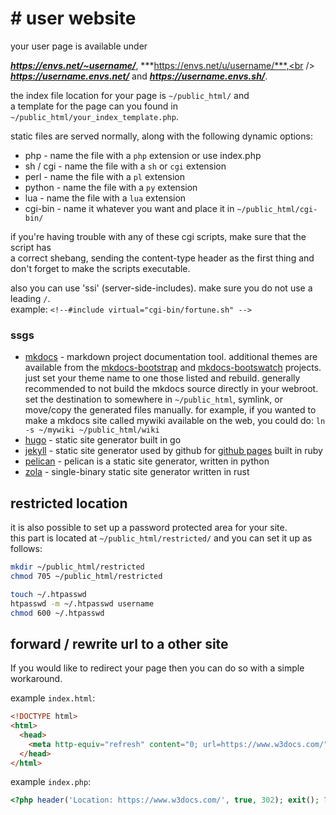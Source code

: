 # # user website
your user page is available under

***https://envs.net/~username/***, ***https://envs.net/u/username/***,<br />
***https://username.envs.net/*** and ***https://username.envs.sh/***.

the index file location for your page is `~/public_html/` and<br />
a template for the page can you found in `~/public_html/your_index_template.php`.

static files are served normally, along with the following dynamic options:

- php - name the file with a `php` extension or use index.php
- sh / cgi - name the file with a `sh` or `cgi` extension
- perl - name the file with a `pl` extension
- python - name the file with a `py` extension
- lua - name the file with a `lua` extension
- cgi-bin - name it whatever you want and place it in `~/public_html/cgi-bin/`

if you're having trouble with any of these cgi scripts, make sure that the script has<br />
a correct shebang, sending the content-type header as the first thing and<br />
don't forget to make the scripts executable.

also you can use 'ssi' (server-side-includes). make sure you do not use a leading `/`.<br />
example: `<!--#include virtual="cgi-bin/fortune.sh" -->`

### ssgs

- [mkdocs](https://www.mkdocs.org/) - markdown project documentation tool.
additional themes are available from the [mkdocs-bootstrap](
http://mkdocs.github.io/mkdocs-bootstrap/) and [mkdocs-bootswatch](
http://mkdocs.github.io/mkdocs-bootswatch/) projects. just set your theme name
to one those listed and rebuild. generally recommended to not build the mkdocs
source directly in your webroot. set the destination to somewhere in `~/public_html`,
symlink, or move/copy the generated files manually. for example, if you wanted to
make a mkdocs site called mywiki available on the web, you could do:
`ln -s ~/mywiki ~/public_html/wiki`
- [hugo](https://gohugo.io/) - static site generator built in go
- [jekyll](https://jekyllrb.com/) - static site generator used by github for
[github pages](https://pages.github.com) built in ruby
- [pelican](https://getpelican.com/) - pelican is a static site generator, written in python
- [zola](https://www.getzola.org/) - single-binary static site generator written in rust

## restricted location

it is also possible to set up a password protected area for your site.<br />
this part is located at `~/public_html/restricted/` and you can set it up as follows:

```bash
mkdir ~/public_html/restricted
chmod 705 ~/public_html/restricted

touch ~/.htpasswd
htpasswd -m ~/.htpasswd username
chmod 600 ~/.htpasswd
```

## forward / rewrite url to a other site

If you would like to redirect your page then you can do so with a simple workaround.

example `index.html`:
```html
<!DOCTYPE html>
<html>
  <head>
    <meta http-equiv="refresh" content="0; url=https://www.w3docs.com/" />
  </head>
</html>
```
example `index.php`:
```php
<?php header('Location: https://www.w3docs.com/', true, 302); exit(); ?>
```
